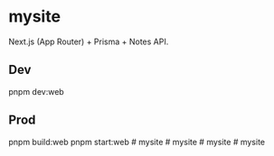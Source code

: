 # mysite

Next.js (App Router) + Prisma + Notes API.

## Dev
pnpm dev:web

## Prod
pnpm build:web
pnpm start:web
#   m y s i t e  
 #   m y s i t e  
 #   m y s i t e  
 #   m y s i t e  
 